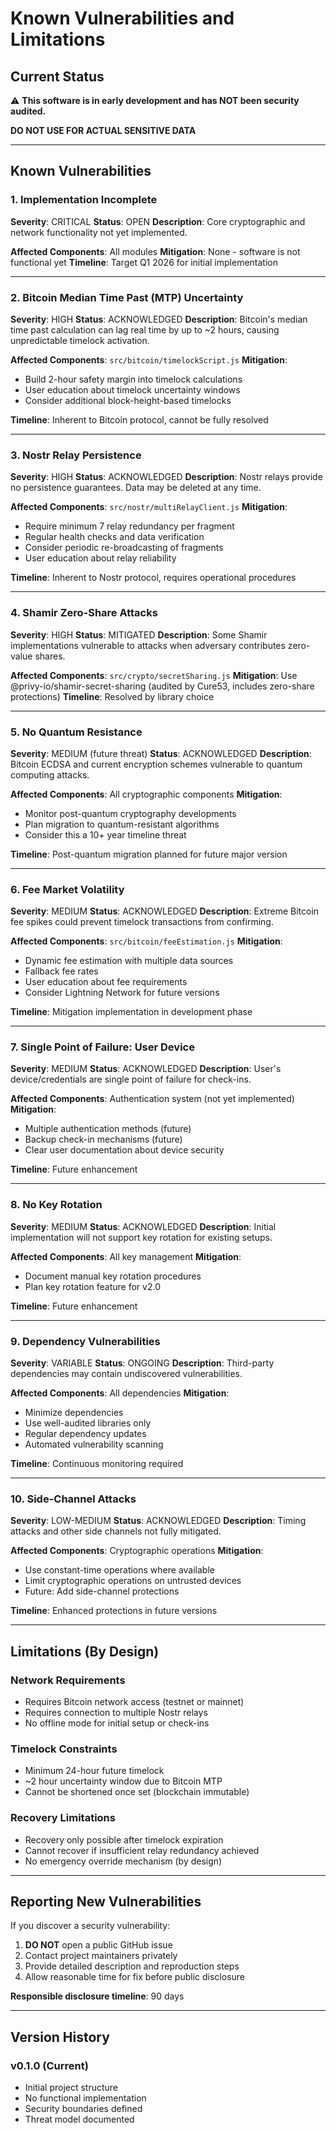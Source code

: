# Known Vulnerabilities and Limitations

## Current Status
⚠️ **This software is in early development and has NOT been security audited.**

**DO NOT USE FOR ACTUAL SENSITIVE DATA**

---

## Known Vulnerabilities

### 1. Implementation Incomplete
**Severity**: CRITICAL
**Status**: OPEN
**Description**: Core cryptographic and network functionality not yet implemented.

**Affected Components**: All modules
**Mitigation**: None - software is not functional yet
**Timeline**: Target Q1 2026 for initial implementation

---

### 2. Bitcoin Median Time Past (MTP) Uncertainty
**Severity**: HIGH
**Status**: ACKNOWLEDGED
**Description**: Bitcoin's median time past calculation can lag real time by up to ~2 hours, causing unpredictable timelock activation.

**Affected Components**: `src/bitcoin/timelockScript.js`
**Mitigation**:
- Build 2-hour safety margin into timelock calculations
- User education about timelock uncertainty windows
- Consider additional block-height-based timelocks

**Timeline**: Inherent to Bitcoin protocol, cannot be fully resolved

---

### 3. Nostr Relay Persistence
**Severity**: HIGH
**Status**: ACKNOWLEDGED
**Description**: Nostr relays provide no persistence guarantees. Data may be deleted at any time.

**Affected Components**: `src/nostr/multiRelayClient.js`
**Mitigation**:
- Require minimum 7 relay redundancy per fragment
- Regular health checks and data verification
- Consider periodic re-broadcasting of fragments
- User education about relay reliability

**Timeline**: Inherent to Nostr protocol, requires operational procedures

---

### 4. Shamir Zero-Share Attacks
**Severity**: HIGH
**Status**: MITIGATED
**Description**: Some Shamir implementations vulnerable to attacks when adversary contributes zero-value shares.

**Affected Components**: `src/crypto/secretSharing.js`
**Mitigation**: Use @privy-io/shamir-secret-sharing (audited by Cure53, includes zero-share protections)
**Timeline**: Resolved by library choice

---

### 5. No Quantum Resistance
**Severity**: MEDIUM (future threat)
**Status**: ACKNOWLEDGED
**Description**: Bitcoin ECDSA and current encryption schemes vulnerable to quantum computing attacks.

**Affected Components**: All cryptographic components
**Mitigation**:
- Monitor post-quantum cryptography developments
- Plan migration to quantum-resistant algorithms
- Consider this a 10+ year timeline threat

**Timeline**: Post-quantum migration planned for future major version

---

### 6. Fee Market Volatility
**Severity**: MEDIUM
**Status**: ACKNOWLEDGED
**Description**: Extreme Bitcoin fee spikes could prevent timelock transactions from confirming.

**Affected Components**: `src/bitcoin/feeEstimation.js`
**Mitigation**:
- Dynamic fee estimation with multiple data sources
- Fallback fee rates
- User education about fee requirements
- Consider Lightning Network for future versions

**Timeline**: Mitigation implementation in development phase

---

### 7. Single Point of Failure: User Device
**Severity**: MEDIUM
**Status**: ACKNOWLEDGED
**Description**: User's device/credentials are single point of failure for check-ins.

**Affected Components**: Authentication system (not yet implemented)
**Mitigation**:
- Multiple authentication methods (future)
- Backup check-in mechanisms (future)
- Clear user documentation about device security

**Timeline**: Future enhancement

---

### 8. No Key Rotation
**Severity**: MEDIUM
**Status**: ACKNOWLEDGED
**Description**: Initial implementation will not support key rotation for existing setups.

**Affected Components**: All key management
**Mitigation**:
- Document manual key rotation procedures
- Plan key rotation feature for v2.0

**Timeline**: Future enhancement

---

### 9. Dependency Vulnerabilities
**Severity**: VARIABLE
**Status**: ONGOING
**Description**: Third-party dependencies may contain undiscovered vulnerabilities.

**Affected Components**: All dependencies
**Mitigation**:
- Minimize dependencies
- Use well-audited libraries only
- Regular dependency updates
- Automated vulnerability scanning

**Timeline**: Continuous monitoring required

---

### 10. Side-Channel Attacks
**Severity**: LOW-MEDIUM
**Status**: ACKNOWLEDGED
**Description**: Timing attacks and other side channels not fully mitigated.

**Affected Components**: Cryptographic operations
**Mitigation**:
- Use constant-time operations where available
- Limit cryptographic operations on untrusted devices
- Future: Add side-channel protections

**Timeline**: Enhanced protections in future versions

---

## Limitations (By Design)

### Network Requirements
- Requires Bitcoin network access (testnet or mainnet)
- Requires connection to multiple Nostr relays
- No offline mode for initial setup or check-ins

### Timelock Constraints
- Minimum 24-hour future timelock
- ~2 hour uncertainty window due to Bitcoin MTP
- Cannot be shortened once set (blockchain immutable)

### Recovery Limitations
- Recovery only possible after timelock expiration
- Cannot recover if insufficient relay redundancy achieved
- No emergency override mechanism (by design)

---

## Reporting New Vulnerabilities

If you discover a security vulnerability:

1. **DO NOT** open a public GitHub issue
2. Contact project maintainers privately
3. Provide detailed description and reproduction steps
4. Allow reasonable time for fix before public disclosure

**Responsible disclosure timeline**: 90 days

---

## Version History

### v0.1.0 (Current)
- Initial project structure
- No functional implementation
- Security boundaries defined
- Threat model documented